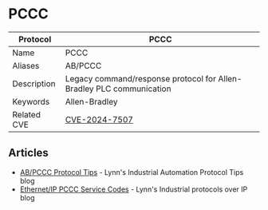 # PCCC

| Protocol | PCCC |
|---|---|
| Name | PCCC |
| Aliases | AB/PCCC |
| Description | Legacy command/response protocol for Allen-Bradley PLC communication |
| Keywords | Allen-Bradley |
| Related CVE | [CVE-2024-7507](https://nvd.nist.gov/vuln/detail/CVE-2024-7507) |

## Articles
- [AB/PCCC Protocol Tips](https://web.archive.org/web/20230331091311/http://iatips.com/pccc_tips.html) - Lynn's Industrial Automation Protocol Tips blog
- [Ethernet/IP PCCC Service Codes](https://iatip.blogspot.com/2008/11/ethernetip-pccc-service-codes.html) - Lynn's Industrial protocols over IP blog
